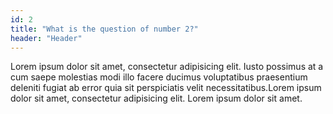 ```yaml
---
id: 2
title: "What is the question of number 2?"
header: "Header"
---
```


Lorem ipsum dolor sit amet, consectetur adipisicing elit. Iusto possimus at a cum saepe molestias modi illo facere ducimus voluptatibus praesentium deleniti fugiat ab error quia sit perspiciatis velit necessitatibus.Lorem ipsum dolor sit amet, consectetur adipisicing elit. Lorem ipsum dolor sit amet.
